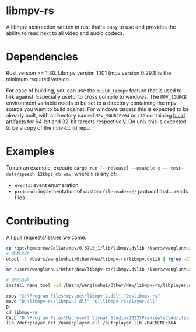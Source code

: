 # libmpv-rs
A libmpv abstraction written in rust that's easy to use and provides the ability to read next to all video and audio codecs.

# Dependencies
Rust version >= 1.30. Libmpv version 1.101 (mpv version 0.29.1) is the minimum required version.

For ease of building, you can use the `build_libmpv` feature that is used to link against. Especially useful to cross compile to windows. The `MPV_SOURCE` environment variable needs to be set to a directory containing the mpv source you want to build against. For windows targets this is expected to be already built, with a directory named `MPV_SOURCE/64` or `/32` containing [build artifacts](https://mpv.srsfckn.biz/) for 64-bit and 32-bit targets respectively. On unix this is expected to be a copy of the mpv-build repo.

# Examples
To run an example, execute `cargo run [--release] --example x -- test-data/speech_12kbps_mb.wav`, where x is any of:
* `events`: event enumeration
* `protocol`: implementation of custom `filereader://` protocol that… reads files

# Contributing
All pull requests/issues welcome.

```bash
cp /opt/homebrew/Cellar/mpv/0.37.0_1/lib/libmpv.dylib /Users/wanglunhui/Other/New/libmpv-rs/libmpv.dylib
# 查看名称
otool -l /Users/wanglunhui/Other/New/libmpv-rs/libmpv.dylib | fgrep -A2 LC_ID_DYLIB

mv /Users/wanglunhui/Other/New/libmpv-rs/libmpv.dylib /Users/wanglunhui/Other/New/libmpv-rs/libplayer.dylib

# 修改名称
install_name_tool -id /Users/wanglunhui/Other/New/libmpv-rs/libplayer.dylib /Users/wanglunhui/Other/New/libmpv-rs/libplayer.dylib
```

```bash
copy "C:\Program Files\mpv.net\libmpv-2.dll" "D:\libmpv-rs"
move "D:\libmpv-rs\libmpv-2.dll" "D:\libmpv-rs\player.dll"
D:
cd libmpv-rs
CALL "D:\Program Files\Microsoft Visual Studio\2022\Preview\VC\Auxiliary\Build\vcvars64.bat" x64
lib /def:player.def /name:player.dll /out:player.lib /MACHINE:X64
```
